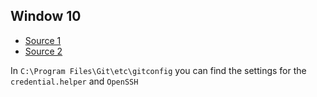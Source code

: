 ## Window 10

- [Source 1](https://stackoverflow.com/questions/37182847/how-do-i-disable-git-credential-manager-for-windows)
- [Source 2](https://stackoverflow.com/questions/14643308/git-force-user-and-password-prompt)

In ```C:\Program Files\Git\etc\gitconfig``` you can find the settings for the ```credential.helper``` and ```OpenSSH```